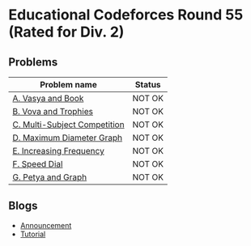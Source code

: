 # Educational Codeforces Round 55 (Rated for Div. 2)

## Problems

|Problem name|Status|
|------------|---------|
| [A. Vasya and Book](problems/A._Vasya_and_Book.md)|NOT OK|
| [B. Vova and Trophies](problems/B._Vova_and_Trophies.md)|NOT OK|
| [C. Multi-Subject Competition](problems/C._Multi-Subject_Competition.md)|NOT OK|
| [D. Maximum Diameter Graph](problems/D._Maximum_Diameter_Graph.md)|NOT OK|
| [E. Increasing Frequency](problems/E._Increasing_Frequency.md)|NOT OK|
| [F. Speed Dial](problems/F._Speed_Dial.md)|NOT OK|
| [G. Petya and Graph](problems/G._Petya_and_Graph.md)|NOT OK|
## Blogs

- [Announcement](blogs/Announcement.md)
- [Tutorial](blogs/Tutorial.md)
